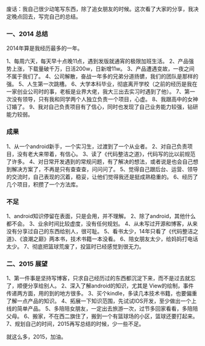 废话：我自己很少动笔写东西，除了追女朋友的时候。这次看了大家的分享，我决定晚点回去，写完自己的总结。

### 一、2014 总结
2014年算是我经历最多的一年。

1、每周六天，每天早十点晚11点，遇到发版就通宵的极限加班生活。
2、产品强势上涨，下载量破千万，日活200w，日新增11w。
3、产品遭遇变故，一夜之间不属于我们了。
4、公司解散，奋战一年多的兄弟分道扬镳，我们的团队是那样的强。
5、人生第一次跳槽。
6、大学本科毕业，彻底离开学校（之前的经历是我在一家创业公司时的事，老板是业界大佬，我大三出去实习时遇到了他）。
7、第一次没有领导，只有我和同学两个人独立负责一个项目，心虚。
8、我跟高中的女神订婚了。
9、我对自己负责项目有了信心，同时也发现了自己业务能力较强，钻研能力较弱。

### 成果
1、从一个android新手，一个实习生，过渡到了一个从业者。
2、对自己负责项目，没有老大来带着，有信心。
3、读了《代码整洁之道》，代码写的比以前规范了许多。
4、对日常开发遇到的常规问题，有了解决的想法，或者说是也会自己想到解决方案了，不再是只有查查查，问问问了。
5、觉得自己跟后台、运营、领导的交流时，自己表现的沉着，稳妥，让他们觉得我还是挺成熟稳重的。
6、经历了几个项目，积攒了一个方法库。

### 不足
1、android知识停留在表面，只是会用，并不理解。
2、除了android，其他什么都不会。
3、业余时间比较虚度，没有任何规划。
4、从未写过开源和博客，从来没有分享过自己的东西给别人，很可耻。
5、看书太少，14年只看了《代码整洁之道》、《浪潮之巅》两本书，技术书籍一本没看。
6、陪女朋友太少，给妈妈打电话太少。
7、彻底把篮球荒废了，投篮时已经感觉到很无力。

### 二、2015 展望
1、第一件事是坚持写博客，只求自己经历过的东西都沉淀下来，而不是过去就忘了，顺便分享给别人。
2、深入了解android的知识，尤其是 View的绘制，事件传递两方面，用的到的地方很多。
3、买个kindle，多读几本技术书籍，也要偏重了解一点产品的知识。
4、拓展一下知识范围，先试试IOS开发，至少做出一个上线的简单产品。
5、多陪陪女朋友，一定出去旅游一次，过节多回家看看，多陪陪父母。
6、搬家，不在西二旗住了，搬到一个有篮球场的小区，篮球还要打起来。
7、规划自己的时间，2015再写总结的时候，少一些不足。


就这么多，2015，加油。






